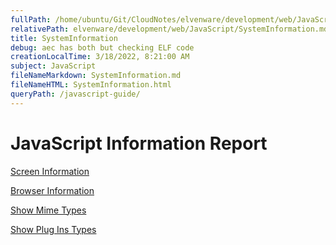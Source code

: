 ```yaml
---
fullPath: /home/ubuntu/Git/CloudNotes/elvenware/development/web/JavaScript/SystemInformation.md
relativePath: elvenware/development/web/JavaScript/SystemInformation.md
title: SystemInformation
debug: aec has both but checking ELF code
creationLocalTime: 3/18/2022, 8:21:00 AM
subject: JavaScript
fileNameMarkdown: SystemInformation.md
fileNameHTML: SystemInformation.html
queryPath: /javascript-guide/
---
```


<!-- toc -->
<!-- tocstop -->

JavaScript Information Report
=============================

[Screen Information](ScreenData.html)

[Browser Information](NavigatorInfo.html)

[Show Mime Types](ShowMimeTypes.html)

[Show Plug Ins Types](ShowPlugIns.html)
